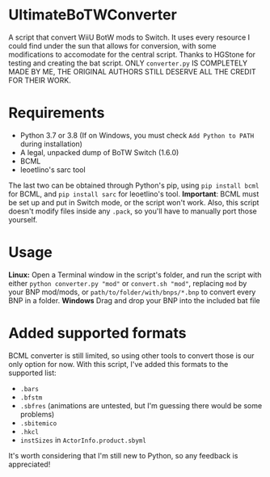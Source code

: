 # UltimateBoTWConverter
A script that convert WiiU BotW mods to Switch. It uses every resource I could find under the sun that allows for conversion, with some modifications to accomodate for the central script. Thanks to HGStone for testing and creating the bat script. ONLY `converter.py` IS COMPLETELY MADE BY ME, THE ORIGINAL AUTHORS STILL DESERVE ALL THE CREDIT FOR THEIR WORK.

# Requirements
- Python 3.7 or 3.8 (If on Windows, you must check `Add Python to PATH` during installation)
- A legal, unpacked dump of BoTW Switch (1.6.0)
- BCML
- leoetlino's sarc tool

The last two can be obtained through Python's pip, using `pip install bcml` for BCML, and `pip install sarc` for leoetlino's tool. 
**Important**: BCML must be set up and put in Switch mode, or the script won't work. Also, this script doesn't modify files inside any `.pack`, so you'll have to manually port those yourself.

# Usage
**Linux:**
Open a Terminal window in the script's folder, and run the script with either `python converter.py "mod"` or `convert.sh "mod"`, replacing `mod` by your BNP mod/mods, or `path/to/folder/with/bnps/*.bnp` to convert every BNP in a folder.
**Windows**
Drag and drop your BNP into the included bat file

# Added supported formats
BCML converter is still limited, so using other tools to convert those is our only option for now. With this script, I've added this formats to the supported list:
- `.bars`
- `.bfstm`
- `.sbfres` (animations are untested, but I'm guessing there would be some problems)
- `.sbitemico`
- `.hkcl`
- `instSizes` in `ActorInfo.product.sbyml`

It's worth considering that I'm still new to Python, so any feedback is appreciated!

